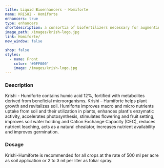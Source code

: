 ```yaml
---
title: Liquid Bioenhancers - Homiforte
name: KRISHI - Homiforte
enhancers: true
type: enhancers
shortdescription: a consortia of biofertilizers necessary for augmenting vegetative growth of mulberry
image_path: /images/krish-logo.jpg
link: Homiforte/
new_window: false

shop: false
styles:
  - name: Front
    color: '#0FF000'
    image: /images/krish-logo.jpg
---
```

### Description
Krishi - Humiforte contains humic acid 12%, fortified with metabolites derived from
beneficial microorganisms. Krishi – Humiforte helps plant growth and revitalizes soil.
Humiforte improves macro and micro nutrients uptake from soil and their utilization in plants,
enhances plant's enzymatic activity, accelerates photosynthesis, stimulates flowering and
fruit setting, improves soil water holding and Cation Exchange Capacity (CEC), reduces
nutrient leaching, acts as a natural chealator, increases nutrient availability and improves
germination.

### Dosage
Krishi-Humiforte is recommended for all crops at the rate of 500 ml per acre as
soil application or 2 to 3 ml per liter as foliar spray.
